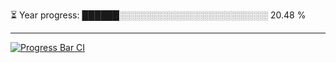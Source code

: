 
⏳ Year progress: ██████░░░░░░░░░░░░░░░░░░░░░░░░ 20.48 %

---

[![Progress Bar CI](https://github.com/thatoranzhevyy/thatoranzhevyy/actions/workflows/node.js.yml/badge.svg)](https://github.com/thatoranzhevyy/thatoranzhevyy/actions/workflows/node.js.yml)

